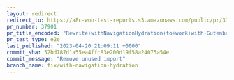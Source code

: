 ```yaml
---
layout: redirect
redirect_to: https://a8c-woo-test-reports.s3.amazonaws.com/public/pr/37901/e2e/index.html
pr_number: 37901
pr_title_encoded: "Rewrite+withNavigationHydration+to+work+with+Gutenberg+15.5%2B"
pr_test_type: e2e
last_published: "2023-04-20 21:09:11 +0000"
commit_sha: 52bd787d1a55ea4ffc83e200d19f58a24075a54e
commit_message: "Remove unused import"
branch_name: fix/with-navigation-hydration
---
```

